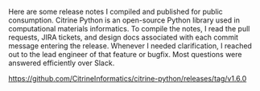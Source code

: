 Here are some release notes I compiled and published for public consumption.
Citrine Python is an open-source Python library used in computational materials
informatics. To compile the notes, I read the pull requests, JIRA tickets, and
design docs associated with each commit message entering the release. Whenever
I needed clarification, I reached out to the lead engineer of that feature or
bugfix. Most questions were answered efficiently over Slack.

https://github.com/CitrineInformatics/citrine-python/releases/tag/v1.6.0

